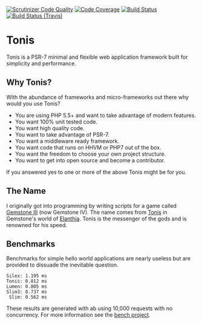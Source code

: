 [![Scrutinizer Code Quality](https://scrutinizer-ci.com/g/tonis-io/tonis/badges/quality-score.png?b=master)](https://scrutinizer-ci.com/g/tonis-io/tonis/?branch=master)
[![Code Coverage](https://scrutinizer-ci.com/g/tonis-io/tonis/badges/coverage.png?b=master)](https://scrutinizer-ci.com/g/tonis-io/tonis/?branch=master)
[![Build Status](https://scrutinizer-ci.com/g/tonis-io/tonis/badges/build.png?b=master)](https://scrutinizer-ci.com/g/tonis-io/tonis/build-status/master)
[![Build Status (Travis)](https://travis-ci.org/tonis-io/tonis.svg?branch=master)](https://travis-ci.org/tonis-io/tonis)

# Tonis

Tonis is a PSR-7 minimal and flexible web application framework built for simplicity and performance.

Why Tonis?
----------

With the abundance of frameworks and micro-frameworks out there why would you use Tonis?

 * You are using PHP 5.5+ and want to take advantage of modern features.
 * You want 100% unit tested code.
 * You want high quality code.
 * You want to take advantage of PSR-7.
 * You want a middleware ready framework.
 * You want code that runs on HHVM or PHP7 out of the box.
 * You want the freedom to choose your own project structure.
 * You want to get into open source and become a contributor.

If you answered yes to one or more of the above Tonis might be for you.

The Name
--------

I originally got into programming by writing scripts for a game called [Gemstone III](http://www.play.net/gs4) 
(now Gemstone IV). The name comes from [Tonis](https://gswiki.play.net/mediawiki/index.php/Tonis) in Gemstone's world of 
[Elanthia](https://gswiki.play.net/mediawiki/index.php/Elanthia). Tonis is the messenger of the gods and is renowned for 
his speed.

Benchmarks
----------

Benchmarks for simple hello world applications are nearly useless but are provided to dissuade the inevitable question.
 
```
Silex: 1.195 ms
Tonis: 0.812 ms
Lumen: 0.805 ms
Slim3: 0.737 ms
 Slim: 0.562 ms
```

These results are generated with ab using 10,000 requests with no concurrency. For more information see the 
[bench project](https://github.com/tonis-io/bench).
